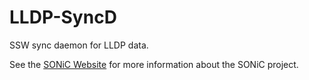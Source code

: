 # LLDP-SyncD
SSW sync daemon for LLDP data. 

See the [SONiC Website](http://azure.github.io/SONiC/) for more information about the SONiC project.
